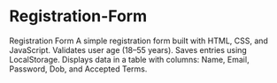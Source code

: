 # Registration-Form
Registration Form  A simple registration form built with HTML, CSS, and JavaScript. Validates user age (18–55 years). Saves entries using LocalStorage. Displays data in a table with columns: Name, Email, Password, Dob, and Accepted Terms.
